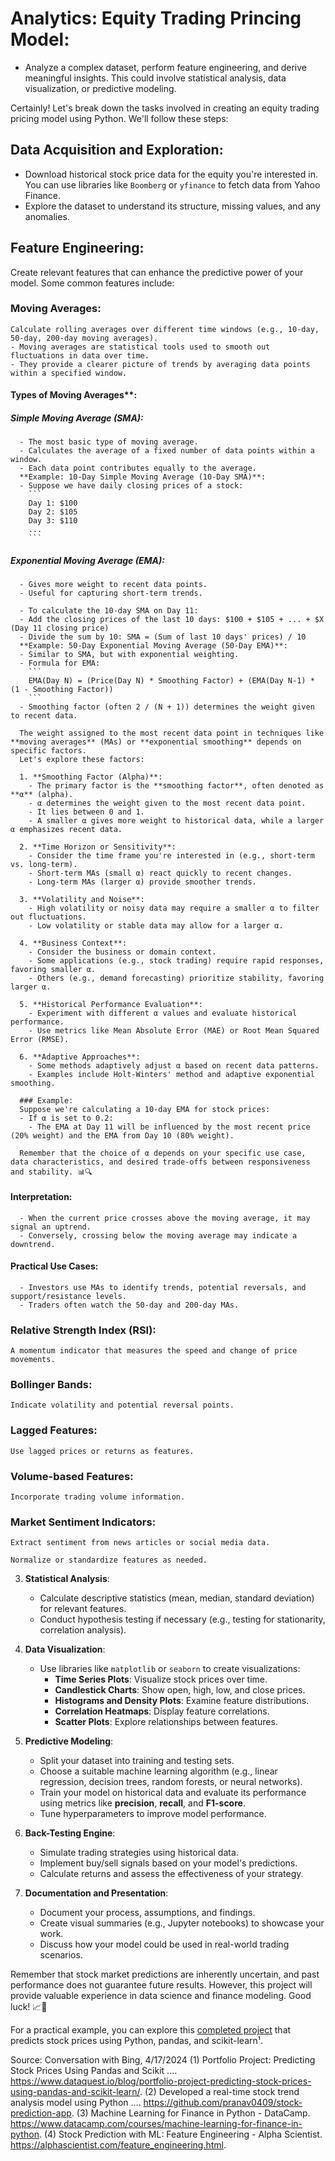# Analytics: Equity Trading Princing Model:
   - Analyze a complex dataset, perform feature engineering, and derive meaningful insights. This could involve statistical analysis, data visualization, or predictive modeling.

Certainly! Let's break down the tasks involved in creating an equity trading pricing model using Python. We'll follow these steps:

## Data Acquisition and Exploration:
   - Download historical stock price data for the equity you're interested in.
     You can use libraries like `Boomberg` or `yfinance` to fetch data from Yahoo Finance.
   - Explore the dataset to understand its structure, missing values, and any anomalies.

## Feature Engineering:
   Create relevant features that can enhance the predictive power of your model. Some common features include:

### Moving Averages:
    Calculate rolling averages over different time windows (e.g., 10-day, 50-day, 200-day moving averages).
    - Moving averages are statistical tools used to smooth out fluctuations in data over time.
    - They provide a clearer picture of trends by averaging data points within a specified window.
#### Types of Moving Averages**:
##### Simple Moving Average (SMA):
      - The most basic type of moving average.
      - Calculates the average of a fixed number of data points within a window.
      - Each data point contributes equally to the average.
      **Example: 10-Day Simple Moving Average (10-Day SMA)**:
      - Suppose we have daily closing prices of a stock:
        ```
        Day 1: $100
        Day 2: $105
        Day 3: $110
        ...
        ```
##### Exponential Moving Average (EMA):
      - Gives more weight to recent data points.
      - Useful for capturing short-term trends.

      - To calculate the 10-day SMA on Day 11:
      - Add the closing prices of the last 10 days: $100 + $105 + ... + $X (Day 11 closing price)
      - Divide the sum by 10: SMA = (Sum of last 10 days' prices) / 10
      **Example: 50-Day Exponential Moving Average (50-Day EMA)**:
      - Similar to SMA, but with exponential weighting.
      - Formula for EMA:
        ```
        EMA(Day N) = (Price(Day N) * Smoothing Factor) + (EMA(Day N-1) * (1 - Smoothing Factor))
        ```
      - Smoothing factor (often 2 / (N + 1)) determines the weight given to recent data.

      The weight assigned to the most recent data point in techniques like **moving averages** (MAs) or **exponential smoothing** depends on specific factors. 
      Let's explore these factors:

      1. **Smoothing Factor (Alpha)**:
        - The primary factor is the **smoothing factor**, often denoted as **α** (alpha).
        - α determines the weight given to the most recent data point.
        - It lies between 0 and 1.
        - A smaller α gives more weight to historical data, while a larger α emphasizes recent data.

      2. **Time Horizon or Sensitivity**:
        - Consider the time frame you're interested in (e.g., short-term vs. long-term).
        - Short-term MAs (small α) react quickly to recent changes.
        - Long-term MAs (larger α) provide smoother trends.

      3. **Volatility and Noise**:
        - High volatility or noisy data may require a smaller α to filter out fluctuations.
        - Low volatility or stable data may allow for a larger α.

      4. **Business Context**:
        - Consider the business or domain context.
        - Some applications (e.g., stock trading) require rapid responses, favoring smaller α.
        - Others (e.g., demand forecasting) prioritize stability, favoring larger α.

      5. **Historical Performance Evaluation**:
        - Experiment with different α values and evaluate historical performance.
        - Use metrics like Mean Absolute Error (MAE) or Root Mean Squared Error (RMSE).

      6. **Adaptive Approaches**:
        - Some methods adaptively adjust α based on recent data patterns.
        - Examples include Holt-Winters' method and adaptive exponential smoothing.

      ### Example:
      Suppose we're calculating a 10-day EMA for stock prices:
      - If α is set to 0.2:
        - The EMA at Day 11 will be influenced by the most recent price (20% weight) and the EMA from Day 10 (80% weight).

      Remember that the choice of α depends on your specific use case, data characteristics, and desired trade-offs between responsiveness and stability. 📊🔍
#### Interpretation:
      - When the current price crosses above the moving average, it may signal an uptrend.
      - Conversely, crossing below the moving average may indicate a downtrend.

#### Practical Use Cases:
      - Investors use MAs to identify trends, potential reversals, and support/resistance levels.
      - Traders often watch the 50-day and 200-day MAs.

### Relative Strength Index (RSI):
    A momentum indicator that measures the speed and change of price movements.
### Bollinger Bands:
    Indicate volatility and potential reversal points.
### Lagged Features:
    Use lagged prices or returns as features.
### Volume-based Features:
    Incorporate trading volume information.
### Market Sentiment Indicators:
    Extract sentiment from news articles or social media data.

    Normalize or standardize features as needed.

3. **Statistical Analysis**:
   - Calculate descriptive statistics (mean, median, standard deviation) for relevant features.
   - Conduct hypothesis testing if necessary (e.g., testing for stationarity, correlation analysis).

4. **Data Visualization**:
   - Use libraries like `matplotlib` or `seaborn` to create visualizations:
     - **Time Series Plots**: Visualize stock prices over time.
     - **Candlestick Charts**: Show open, high, low, and close prices.
     - **Histograms and Density Plots**: Examine feature distributions.
     - **Correlation Heatmaps**: Display feature correlations.
     - **Scatter Plots**: Explore relationships between features.

5. **Predictive Modeling**:
   - Split your dataset into training and testing sets.
   - Choose a suitable machine learning algorithm (e.g., linear regression, decision trees, random forests, or neural networks).
   - Train your model on historical data and evaluate its performance using metrics like **precision**, **recall**, and **F1-score**.
   - Tune hyperparameters to improve model performance.

6. **Back-Testing Engine**:
   - Simulate trading strategies using historical data.
   - Implement buy/sell signals based on your model's predictions.
   - Calculate returns and assess the effectiveness of your strategy.

7. **Documentation and Presentation**:
   - Document your process, assumptions, and findings.
   - Create visual summaries (e.g., Jupyter notebooks) to showcase your work.
   - Discuss how your model could be used in real-world trading scenarios.

Remember that stock market predictions are inherently uncertain, and past performance does not guarantee future results. However, this project will provide valuable experience in data science and finance modeling. Good luck! 📈🐍

For a practical example, you can explore this [completed project](https://www.dataquest.io/blog/portfolio-project-predicting-stock-prices-using-pandas-and-scikit-learn/) that predicts stock prices using Python, pandas, and scikit-learn¹.

Source: Conversation with Bing, 4/17/2024
(1) Portfolio Project: Predicting Stock Prices Using Pandas and Scikit .... https://www.dataquest.io/blog/portfolio-project-predicting-stock-prices-using-pandas-and-scikit-learn/.
(2) Developed a real-time stock trend analysis model using Python .... https://github.com/pranav0409/stock-prediction-app.
(3) Machine Learning for Finance in Python - DataCamp. https://www.datacamp.com/courses/machine-learning-for-finance-in-python.
(4) Stock Prediction with ML: Feature Engineering - Alpha Scientist. https://alphascientist.com/feature_engineering.html.
